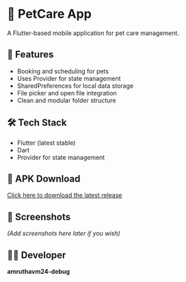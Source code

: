 # 🐾 PetCare App

A Flutter-based mobile application for pet care management.

## 🚀 Features
- Booking and scheduling for pets
- Uses Provider for state management
- SharedPreferences for local data storage
- File picker and open file integration
- Clean and modular folder structure

## 🛠️ Tech Stack
- Flutter (latest stable)
- Dart
- Provider for state management

## 📱 APK Download
[Click here to download the latest release](https://github.com/amruthavm24-debug/PetCare_App/releases)

## 📸 Screenshots
*(Add screenshots here later if you wish)*

## 👩‍💻 Developer
**amruthavm24-debug**
 
